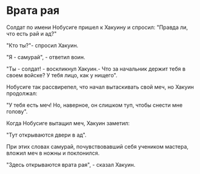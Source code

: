 # Врата рая

Солдат по имени Нобусиге пришел к Хакуину и спросил: "Правда ли, что есть рай и ад?"

"Кто ты?"- спросил Хакуин.

"Я - самурай", - ответил воин.

"Ты - солдат! - воскликнул Хакуин.- Что за начальник держит тебя в своем войске? У тебя лицо, как у нищего".

Нобусиге так рассвирепел, что начал вытаскивать свой меч, но Хакуин продолжал:

"У тебя есть меч! Но, наверное, он слишком туп, чтобы снести мне голову".

Когда Нобусиге вытащил меч, Хакуин заметил:

"Тут открываются двери в ад".

При этих словах самурай, почувствовавший себя учеником мастера, вложил меч в ножны и поклонился.

"Здесь открываются врата рая", - сказал Хакуин.
